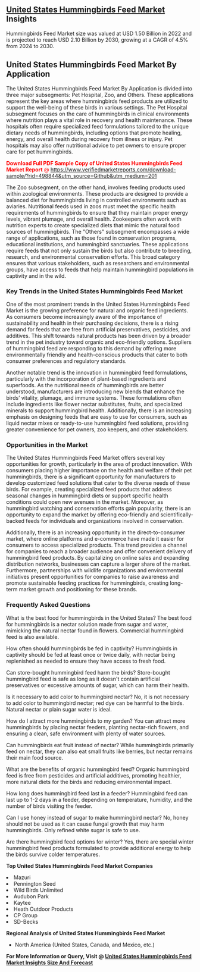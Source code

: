 <h2><a href="https://www.verifiedmarketreports.com/download-sample/?rid=498844&amp;utm_source=Github&amp;utm_medium=201" target="_blank">United States Hummingbirds Feed Market</a> Insights</h2><p>Hummingbirds Feed Market size was valued at USD 1.50 Billion in 2022 and is projected to reach USD 2.10 Billion by 2030, growing at a CAGR of 4.5% from 2024 to 2030.</p><p><h2>United States Hummingbirds Feed Market By Application</h2><p>The United States Hummingbirds Feed Market By Application is divided into three major subsegments: Pet Hospital, Zoo, and Others. These applications represent the key areas where hummingbirds feed products are utilized to support the well-being of these birds in various settings. The Pet Hospital subsegment focuses on the care of hummingbirds in clinical environments where nutrition plays a vital role in recovery and health maintenance. These hospitals often require specialized feed formulations tailored to the unique dietary needs of hummingbirds, including options that promote healing, energy, and overall health during recovery from illness or injury. Pet hospitals may also offer nutritional advice to pet owners to ensure proper care for pet hummingbirds. <p><span class=""><span style="color: #ff0000;"><strong>Download Full PDF Sample Copy of United States Hummingbirds Feed Market Report</strong> @ </span><a href="https://www.verifiedmarketreports.com/download-sample/?rid=498844&amp;utm_source=Github&amp;utm_medium=201" target="_blank">https://www.verifiedmarketreports.com/download-sample/?rid=498844&amp;utm_source=Github&amp;utm_medium=201</a></span></p>The Zoo subsegment, on the other hand, involves feeding products used within zoological environments. These products are designed to provide a balanced diet for hummingbirds living in controlled environments such as aviaries. Nutritional feeds used in zoos must meet the specific health requirements of hummingbirds to ensure that they maintain proper energy levels, vibrant plumage, and overall health. Zookeepers often work with nutrition experts to create specialized diets that mimic the natural food sources of hummingbirds. The "Others" subsegment encompasses a wide range of applications, such as those found in conservation programs, educational institutions, and hummingbird sanctuaries. These applications require feeds that not only sustain the birds but also contribute to breeding, research, and environmental conservation efforts. This broad category ensures that various stakeholders, such as researchers and environmental groups, have access to feeds that help maintain hummingbird populations in captivity and in the wild.</p><h3>Key Trends in the United States Hummingbirds Feed Market</h3><p>One of the most prominent trends in the United States Hummingbirds Feed Market is the growing preference for natural and organic feed ingredients. As consumers become increasingly aware of the importance of sustainability and health in their purchasing decisions, there is a rising demand for feeds that are free from artificial preservatives, pesticides, and additives. This shift towards natural products has been driven by a broader trend in the pet industry toward organic and eco-friendly options. Suppliers of hummingbird feed are responding to this demand by offering more environmentally friendly and health-conscious products that cater to both consumer preferences and regulatory standards.</p><p>Another notable trend is the innovation in hummingbird feed formulations, particularly with the incorporation of plant-based ingredients and superfoods. As the nutritional needs of hummingbirds are better understood, manufacturers are introducing new blends that enhance the birds’ vitality, plumage, and immune systems. These formulations often include ingredients like flower nectar substitutes, fruits, and specialized minerals to support hummingbird health. Additionally, there is an increasing emphasis on designing feeds that are easy to use for consumers, such as liquid nectar mixes or ready-to-use hummingbird feed solutions, providing greater convenience for pet owners, zoo keepers, and other stakeholders.</p><h3>Opportunities in the Market</h3><p>The United States Hummingbirds Feed Market offers several key opportunities for growth, particularly in the area of product innovation. With consumers placing higher importance on the health and welfare of their pet hummingbirds, there is a significant opportunity for manufacturers to develop customized feed solutions that cater to the diverse needs of these birds. For example, creating specialized feed products that address seasonal changes in hummingbird diets or support specific health conditions could open new avenues in the market. Moreover, as hummingbird watching and conservation efforts gain popularity, there is an opportunity to expand the market by offering eco-friendly and scientifically-backed feeds for individuals and organizations involved in conservation.</p><p>Additionally, there is an increasing opportunity in the direct-to-consumer market, where online platforms and e-commerce have made it easier for consumers to access specialized products. This trend provides a channel for companies to reach a broader audience and offer convenient delivery of hummingbird feed products. By capitalizing on online sales and expanding distribution networks, businesses can capture a larger share of the market. Furthermore, partnerships with wildlife organizations and environmental initiatives present opportunities for companies to raise awareness and promote sustainable feeding practices for hummingbirds, creating long-term market growth and positioning for these brands.</p><h3>Frequently Asked Questions</h3><p>What is the best food for hummingbirds in the United States? The best food for hummingbirds is a nectar solution made from sugar and water, mimicking the natural nectar found in flowers. Commercial hummingbird feed is also available.</p><p>How often should hummingbirds be fed in captivity? Hummingbirds in captivity should be fed at least once or twice daily, with nectar being replenished as needed to ensure they have access to fresh food.</p><p>Can store-bought hummingbird feed harm the birds? Store-bought hummingbird feed is safe as long as it doesn't contain artificial preservatives or excessive amounts of sugar, which can harm their health.</p><p>Is it necessary to add color to hummingbird nectar? No, it is not necessary to add color to hummingbird nectar; red dye can be harmful to the birds. Natural nectar or plain sugar water is ideal.</p><p>How do I attract more hummingbirds to my garden? You can attract more hummingbirds by placing nectar feeders, planting nectar-rich flowers, and ensuring a clean, safe environment with plenty of water sources.</p><p>Can hummingbirds eat fruit instead of nectar? While hummingbirds primarily feed on nectar, they can also eat small fruits like berries, but nectar remains their main food source.</p><p>What are the benefits of organic hummingbird feed? Organic hummingbird feed is free from pesticides and artificial additives, promoting healthier, more natural diets for the birds and reducing environmental impact.</p><p>How long does hummingbird feed last in a feeder? Hummingbird feed can last up to 1-2 days in a feeder, depending on temperature, humidity, and the number of birds visiting the feeder.</p><p>Can I use honey instead of sugar to make hummingbird nectar? No, honey should not be used as it can cause fungal growth that may harm hummingbirds. Only refined white sugar is safe to use.</p><p>Are there hummingbird feed options for winter? Yes, there are special winter hummingbird feed products formulated to provide additional energy to help the birds survive colder temperatures.</p></p><p><strong>Top United States Hummingbirds Feed Market Companies</strong></p><div data-test-id=""><p><li>Mazuri</li><li> Pennington Seed</li><li> Wild Birds Unlimited</li><li> Audubon Park</li><li> Kaytee</li><li> Heath Outdoor Products</li><li> CP Group</li><li> SD-Becks</li></p><div><strong>Regional Analysis of&nbsp;United States Hummingbirds Feed Market</strong></div><ul><li dir="ltr"><p dir="ltr">North America&nbsp;(United States, Canada, and Mexico, etc.)</p></li></ul><p><strong>For More Information or Query, Visit @&nbsp;</strong><strong><a href="https://www.verifiedmarketreports.com/product/hummingbirds-feed-market/?utm_source=Github&amp;utm_medium=201" target="_blank">United States Hummingbirds Feed Market Insights Size And Forecast</a></strong></p></div>
